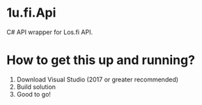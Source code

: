 # 1u.fi.Api
C# API wrapper for Los.fi API.

# How to get this up and running?
1. Download Visual Studio (2017 or greater recommended)
2. Build solution
3. Good to go!
